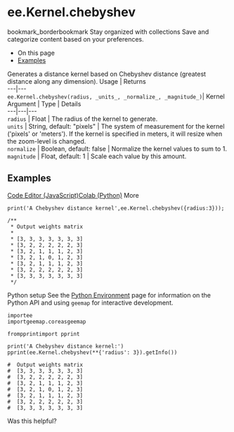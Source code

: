  
#  ee.Kernel.chebyshev
bookmark_borderbookmark Stay organized with collections  Save and categorize content based on your preferences.
  * On this page
  * [Examples](https://developers.google.com/earth-engine/apidocs/ee-kernel-chebyshev#examples)


Generates a distance kernel based on Chebyshev distance (greatest distance along any dimension).
Usage | Returns  
---|---  
`ee.Kernel.chebyshev(radius, _units_, _normalize_, _magnitude_)`|  Kernel  
Argument | Type | Details  
---|---|---  
`radius` | Float | The radius of the kernel to generate.  
`units` | String, default: "pixels" | The system of measurement for the kernel ('pixels' or 'meters'). If the kernel is specified in meters, it will resize when the zoom-level is changed.  
`normalize` | Boolean, default: false | Normalize the kernel values to sum to 1.  
`magnitude` | Float, default: 1 | Scale each value by this amount.  
## Examples
[Code Editor (JavaScript)](https://developers.google.com/earth-engine/apidocs/ee-kernel-chebyshev#code-editor-javascript-sample)[Colab (Python)](https://developers.google.com/earth-engine/apidocs/ee-kernel-chebyshev#colab-python-sample) More
```
print('A Chebyshev distance kernel',ee.Kernel.chebyshev({radius:3}));

/**
 * Output weights matrix
 *
 * [3, 3, 3, 3, 3, 3, 3]
 * [3, 2, 2, 2, 2, 2, 3]
 * [3, 2, 1, 1, 1, 2, 3]
 * [3, 2, 1, 0, 1, 2, 3]
 * [3, 2, 1, 1, 1, 2, 3]
 * [3, 2, 2, 2, 2, 2, 3]
 * [3, 3, 3, 3, 3, 3, 3]
 */
```
Python setup
See the [ Python Environment](https://developers.google.com/earth-engine/guides/python_install) page for information on the Python API and using `geemap` for interactive development.
```
importee
importgeemap.coreasgeemap
```
```
frompprintimport pprint

print('A Chebyshev distance kernel:')
pprint(ee.Kernel.chebyshev(**{'radius': 3}).getInfo())

#  Output weights matrix
#  [3, 3, 3, 3, 3, 3, 3]
#  [3, 2, 2, 2, 2, 2, 3]
#  [3, 2, 1, 1, 1, 2, 3]
#  [3, 2, 1, 0, 1, 2, 3]
#  [3, 2, 1, 1, 1, 2, 3]
#  [3, 2, 2, 2, 2, 2, 3]
#  [3, 3, 3, 3, 3, 3, 3]
```

Was this helpful?
